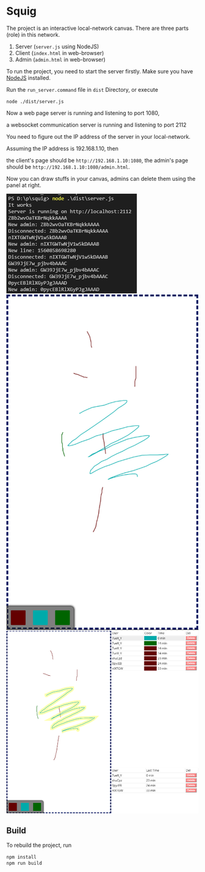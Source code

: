 # Squig
The project is an interactive local-network canvas. There are three parts (role) in this network.

1. Server (`server.js` using NodeJS)
2. Client (`index.html` in web-browser)
3. Admin (`admin.html` in web-browser)

To run the project, you need to start the server firstly. Make sure you have [NodeJS](https://nodejs.org/) installed.

Run the `run_server.command` file in `dist` Directory, or execute
```
node ./dist/server.js
```
Now a web page server is running and listening to port 1080,

a websocket communication server is running and listening to port 2112

You need to figure out the IP address of the server in your local-network. 

Assuming the IP address is 192.168.1.10, then

the client's page should be `http://192.168.1.10:1080`,
the admin's page should be `http://192.168.1.10:1080/admin.html`.

Now you can draw stuffs in your canvas, admins can delete them using the panel at right.

![Server](./docs/server.png)
![Client](./docs/client.png)
![Admin](./docs/admin.png)

## Build
To rebuild the project, run
```
npm install
npm run build
```